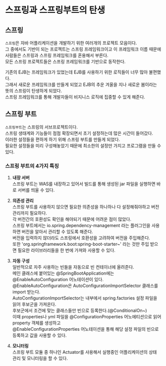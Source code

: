 # 스프링과 스프링부트의 탄생

## 스프링
`스프링`은 자바 어플리케이션을 개발하기 위한 여러개의 프로젝트 모음이다.  
그 중에서도 기반이 되는 프로젝트는 스프링 프레임워크이고 이 프레임워크 이름 때문에 
사람들은 스프링과 스프링 프레임워크를 혼용해서 부른다.  
모든 스프링 프로젝트들은 스프링 프레임워크를 기반으로 동작한다.

기존의 EJB는 프레임워크가 있었는데 EJB를 사용하기 위한 로직들이 너무 많아 불편했다.  
그래서 새로운 프레임워크를 만들게 되었고 EJB의 추운 겨울을 지나 새로운 봄이라는 뜻의 스프링이 탄생하게 되었다.  
스프링 프레임워크를 통해 개발자들이 비지니스 로직에 집중할 수 있게 해준다.  

## 스프링 부트

`스프링부트`는 스프링의 서브프로젝트이다.  
스프링 생태계와 기능들이 점점 확장되면서 초기 설정하는데 많은 시간이 들어갔다.  
이러한 설정들을 편하게 하기 위해 스프링 부트를 만들게 되었다.  
필요한 설정들을 미리 구성해놓았기 때문에 최소한의 설정만 가지고 프로그램을 만들 수 있다.  

### 스프링 부트의 4가지 특징

1. **내장 서버<br>**
스프링 부트는 WAS를 내장하고 있어서 빌드를 통해 생성된 jar 파일을 실행하면 바로 서버를 띄울 수 있다.
   

2. **의존성 관리<br>**
스프링 부트를 사용하지 않으면 필요한 의존성을 하나하나 다 설정해줘야하고 버전관리까지 필요하다.   
각 버전간의 호환성도 확인을 해야되기 때문에 어려운 점이 많았다.   
스프링 부트에서는 io.spring.dependency-management 라는 플러그인을 사용하면 버전을 알아서 관리할 수 있도록 해준다.  
버전을 입력하지 않더라도 스프링에서 호환성을 고려하여 버전을 주입해준다.   
또한 'org.springframework.boot:spring-boot-starter~' 라는 것만 주입 받으면 필요한 라이브러리들을 
한 번에 가져와 사용할 수 있다.  

   
3. **자동 구성<br>**
일반적으로 자주 사용하는 빈들을 자동으로 빈 컨테이너에 올려준다.  
메인 클래스에 붙어있는 @SpringBootApplication에는 @EnableAutoConfiguration 어노테이션이 있다.  
@EnableAutoConfiguration은 AutoConfigurationImportSelector 클래스를 import 받는다.  
AutoConfigurationImportSelector는 내부에서 spring.factories 설정 파일을 읽어 후보군을 가져온다.  
후보군에서 조건에 맞는 클래스들만 빈으로 등록한다.(@ConditionalOn~)  
이때 properties나 yml 파일을 @ConfigurationProperties 어노에티션으로 읽어 property 객체를 생성하고  
@EnableConfigurationProperties 어노테이션을 통해 해당 설정 파일의 빈으로 등록하고 값을 사용할 수 있다.  
   

4. **모니터링<br>**
스프링 부트 모듈 중 하나인 Actuator를 사용해서 실행중인 어플리케이션의 상태 관리 및 모니터링을 할 수 있다.
   


